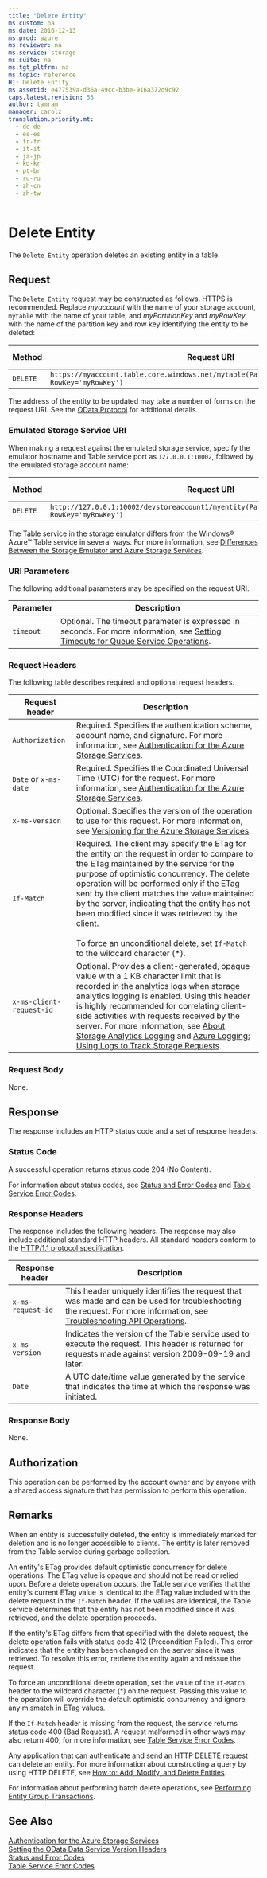 ```yaml
---
title: "Delete Entity"
ms.custom: na
ms.date: 2016-12-13
ms.prod: azure
ms.reviewer: na
ms.service: storage
ms.suite: na
ms.tgt_pltfrm: na
ms.topic: reference
H1: Delete Entity
ms.assetid: e477539a-d36a-49cc-b3be-916a372d9c92
caps.latest.revision: 53
author: tamram
manager: carolz
translation.priority.mt: 
  - de-de
  - es-es
  - fr-fr
  - it-it
  - ja-jp
  - ko-kr
  - pt-br
  - ru-ru
  - zh-cn
  - zh-tw
---
```

# Delete Entity
The `Delete Entity` operation deletes an existing entity in a table.  
  
## Request  
 The `Delete Entity` request may be constructed as follows. HTTPS is recommended. Replace *myaccount* with the name of your storage account, `mytable` with the name of your table, and *myPartitionKey* and *myRowKey* with the name of the partition key and row key identifying the entity to be deleted:  
  
|Method|Request URI|HTTP Version|  
|------------|-----------------|------------------|  
|`DELETE`|`https://myaccount.table.core.windows.net/mytable(PartitionKey='myPartitionKey', RowKey='myRowKey')`|HTTP/1.1|  
  
 The address of the entity to be updated may take a number of forms on the request URI. See the [OData Protocol](http://www.odata.org/) for additional details.  
  
### Emulated Storage Service URI  
 When making a request against the emulated storage service, specify the emulator hostname and Table service port as `127.0.0.1:10002`, followed by the emulated storage account name:  
  
|Method|Request URI|HTTP Version|  
|------------|-----------------|------------------|  
|`DELETE`|`http://127.0.0.1:10002/devstoreaccount1/myentity(PartitionKey='myPartitionKey', RowKey='myRowKey')`|HTTP/1.1|  
  
 The Table service in the storage emulator differs from the Windows® Azure™ Table service in several ways. For more information, see [Differences Between the Storage Emulator and Azure Storage Services](/azure/storage/storage-use-emulator#differences-between-the-storage-emulator-and-azure-storage).  
  
### URI Parameters  
 The following additional parameters may be specified on the request URI.  

|Parameter|Description|
|---------|-----------|
|`timeout`|Optional. The timeout parameter is expressed in seconds. For more information, see [Setting Timeouts for Queue Service Operations](../fileservices/Setting-Timeouts-for-Queue-Service-Operations.md).| 
  
### Request Headers  
 The following table describes required and optional request headers.  
  
|Request header|Description|  
|--------------------|-----------------|  
|`Authorization`|Required. Specifies the authentication scheme, account name, and signature. For more information, see [Authentication for the Azure Storage Services](../fileservices/Authentication-for-the-Azure-Storage-Services.md).|  
|`Date` or `x-ms-date`|Required. Specifies the Coordinated Universal Time (UTC) for the request. For more information, see [Authentication for the Azure Storage Services](../fileservices/Authentication-for-the-Azure-Storage-Services.md).|  
|`x-ms-version`|Optional. Specifies the version of the operation to use for this request. For more information, see [Versioning for the Azure Storage Services](../fileservices/Versioning-for-the-Azure-Storage-Services.md).|  
|`If-Match`|Required. The client may specify the ETag for the entity on the request in order to compare to the ETag maintained by the service for the purpose of optimistic concurrency. The delete operation will be performed only if the ETag sent by the client matches the value maintained by the server, indicating that the entity has not been modified since it was retrieved by the client.<br /><br /> To force an unconditional delete, set `If-Match` to the wildcard character (*).|  
|`x-ms-client-request-id`|Optional. Provides a client-generated, opaque value with a 1 KB character limit that is recorded in the analytics logs when storage analytics logging is enabled. Using this header is highly recommended for correlating client-side activities with requests received by the server. For more information, see [About Storage Analytics Logging](../fileservices/About-Storage-Analytics-Logging.md) and [Azure Logging: Using Logs to Track Storage Requests](http://blogs.msdn.com/b/windowsazurestorage/archive/2011/08/03/windows-azure-storage-logging-using-logs-to-track-storage-requests.aspx).|  
  
### Request Body  
 None.  
  
## Response  
 The response includes an HTTP status code and a set of response headers.  
  
### Status Code  
 A successful operation returns status code 204 (No Content).  
  
 For information about status codes, see [Status and Error Codes](../fileservices/Status-and-Error-Codes2.md) and [Table Service Error Codes](../fileservices/Table-Service-Error-Codes.md).  
  
### Response Headers  
 The response includes the following headers. The response may also include additional standard HTTP headers. All standard headers conform to the [HTTP/1.1 protocol specification](http://go.microsoft.com/fwlink/?linkid=150478).  
  
|Response header|Description|  
|---------------------|-----------------|  
|`x-ms-request-id`|This header uniquely identifies the request that was made and can be used for troubleshooting the request. For more information, see [Troubleshooting API Operations](../fileservices/Troubleshooting-API-Operations.md).|  
|`x-ms-version`|Indicates the version of the Table service used to execute the request. This header is returned for requests made against version 2009-09-19 and later.|  
|`Date`|A UTC date/time value generated by the service that indicates the time at which the response was initiated.|  
  
### Response Body  
 None.  
  
## Authorization  
 This operation can be performed by the account owner and by anyone with a shared access signature that has permission to perform this operation.  
  
## Remarks  
 When an entity is successfully deleted, the entity is immediately marked for deletion and is no longer accessible to clients. The entity is later removed from the Table service during garbage collection.  
  
 An entity's ETag provides default optimistic concurrency for delete operations. The ETag value is opaque and should not be read or relied upon. Before a delete operation occurs, the Table service verifies that the entity's current ETag value is identical to the ETag value included with the delete request in the `If-Match` header. If the values are identical, the Table service determines that the entity has not been modified since it was retrieved, and the delete operation proceeds.  
  
 If the entity's ETag differs from that specified with the delete request, the delete operation fails with status code 412 (Precondition Failed). This error indicates that the entity has been changed on the server since it was retrieved. To resolve this error, retrieve the entity again and reissue the request.  
  
 To force an unconditional delete operation, set the value of the `If-Match` header to the wildcard character (*) on the request. Passing this value to the operation will override the default optimistic concurrency and ignore any mismatch in ETag values.  
  
 If the `If-Match` header is missing from the request, the service returns status code 400 (Bad Request). A request malformed in other ways may also return 400; for more information, see [Table Service Error Codes](../fileservices/Table-Service-Error-Codes.md).  
  
 Any application that can authenticate and send an HTTP DELETE request can delete an entity. For more information about constructing a query by using HTTP DELETE, see [How to: Add, Modify, and Delete Entities](http://msdn.microsoft.com/library/dd756368.aspx).  
  
 For information about performing batch delete operations, see [Performing Entity Group Transactions](../fileservices/Performing-Entity-Group-Transactions.md).  
  
## See Also  
 [Authentication for the Azure Storage Services](../fileservices/Authentication-for-the-Azure-Storage-Services.md)   
 [Setting the OData Data Service Version Headers](../fileservices/Setting-the-OData-Data-Service-Version-Headers.md)   
 [Status and Error Codes](../fileservices/Status-and-Error-Codes2.md)   
 [Table Service Error Codes](../fileservices/Table-Service-Error-Codes.md)